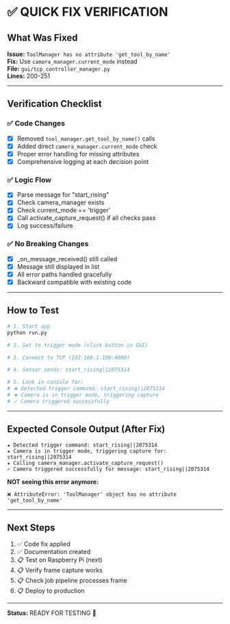 # ✅ QUICK FIX VERIFICATION

## What Was Fixed

**Issue:** `ToolManager has no attribute 'get_tool_by_name'`  
**Fix:** Use `camera_manager.current_mode` instead  
**File:** `gui/tcp_controller_manager.py`  
**Lines:** 200-251  

---

## Verification Checklist

### ✅ Code Changes
- [x] Removed `tool_manager.get_tool_by_name()` calls
- [x] Added direct `camera_manager.current_mode` check
- [x] Proper error handling for missing attributes
- [x] Comprehensive logging at each decision point

### ✅ Logic Flow
- [x] Parse message for "start_rising"
- [x] Check camera_manager exists
- [x] Check current_mode == 'trigger'
- [x] Call activate_capture_request() if all checks pass
- [x] Log success/failure

### ✅ No Breaking Changes
- [x] _on_message_received() still called
- [x] Message still displayed in list
- [x] All error paths handled gracefully
- [x] Backward compatible with existing code

---

## How to Test

```bash
# 1. Start app
python run.py

# 2. Set to trigger mode (click button in GUI)

# 3. Connect to TCP (192.168.1.190:4000)

# 4. Sensor sends: start_rising||2075314

# 5. Look in console for:
# ★ Detected trigger command: start_rising||2075314
# ★ Camera is in trigger mode, triggering capture
# ✓ Camera triggered successfully
```

---

## Expected Console Output (After Fix)

```
★ Detected trigger command: start_rising||2075314
★ Camera is in trigger mode, triggering capture for: start_rising||2075314
★ Calling camera_manager.activate_capture_request()
✓ Camera triggered successfully for message: start_rising||2075314
```

**NOT seeing this error anymore:**
```
❌ AttributeError: 'ToolManager' object has no attribute 'get_tool_by_name'
```

---

## Next Steps

1. ✅ Code fix applied
2. ✅ Documentation created
3. 📋 Test on Raspberry Pi (next)
4. 📋 Verify frame capture works
5. 📋 Check job pipeline processes frame
6. 📋 Deploy to production

---

**Status:** READY FOR TESTING 🚀
